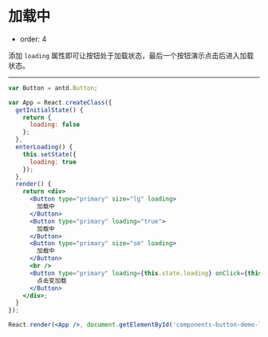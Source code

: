 # 加载中

- order: 4

添加 `loading` 属性即可让按钮处于加载状态，最后一个按钮演示点击后进入加载状态。

---

````jsx
var Button = antd.Button;

var App = React.createClass({
  getInitialState() {
    return {
      loading: false
    };
  },
  enterLoading() {
    this.setState({
      loading: true
    });
  },
  render() {
    return <div>
      <Button type="primary" size="lg" loading>
        加载中
      </Button>
      <Button type="primary" loading="true">
        加载中
      </Button>
      <Button type="primary" size="sm" loading>
        加载中
      </Button>
      <br />
      <Button type="primary" loading={this.state.loading} onClick={this.enterLoading}>
        点击变加载
      </Button>
    </div>;
  }
});

React.render(<App />, document.getElementById('components-button-demo-loading'));
````

<style>
#components-button-demo-loading .ant-btn {
  margin-right: 8px;
  margin-bottom: 12px;
}
</style>
